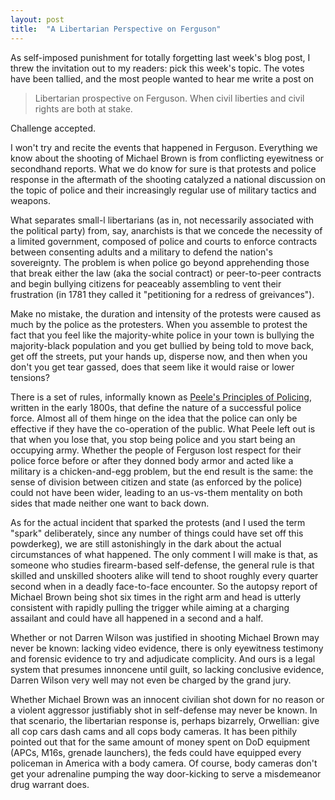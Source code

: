 ```yaml
---
layout: post
title:  "A Libertarian Perspective on Ferguson"
---
```


As self-imposed punishment for totally forgetting last week's blog post, I threw the invitation out to my readers: pick this week's topic. The votes have been tallied, and the most people wanted to hear me write a post on

> Libertarian prospective on Ferguson. When civil liberties and civil rights are both at stake.

Challenge accepted.

I won't try and recite the events that happened in Ferguson. Everything we know about the shooting of Michael Brown is from conflicting eyewitness or secondhand reports. What we do know for sure is that protests and police response in the aftermath of the shooting catalyzed a national discussion on the topic of police and their increasingly regular use of military tactics and weapons.

What separates small-l libertarians (as in, not necessarily associated with the political party) from, say, anarchists is that we concede the necessity of a limited government, composed of police and courts to enforce contracts between consenting adults and a military to defend the nation's sovereignty. The problem is when police go beyond apprehending those that break either the law (aka the social contract) or peer-to-peer contracts and begin bullying citizens for peaceably assembling to vent their frustration (in 1781 they called it "petitioning for a redress of greivances"). 

Make no mistake, the duration and intensity of the protests were caused as much by the police as the protesters. When you assemble to protest the fact that you feel like the majority-white police in your town is bullying the majority-black population and you get bullied by being told to move back, get off the streets, put your hands up, disperse now, and then when you don't you get tear gassed, does that seem like it would raise or lower tensions?

There is a set of rules, informally known as [Peele's Principles of Policing](http://en.wikipedia.org/wiki/Peelian_Principles#The_Nine_Principles_of_Policing), written in the early 1800s, that define the nature of a successful police force. Almost all of them hinge on the idea that the police can only be effective if they have the co-operation of the public. What Peele left out is that when you lose that, you stop being police and you start being an occupying army. Whether the people of Ferguson lost respect for their police force before or after they donned body armor and acted like a military is a chicken-and-egg problem, but the end result is the same: the sense of division between citizen and state (as enforced by the police) could not have been wider, leading to an us-vs-them mentality on both sides that made neither one want to back down.

As for the actual incident that sparked the protests (and I used the term "spark" deliberately, since any number of things could have set off this powderkeg), we are still astonishingly in the dark about the actual circumstances of what happened. The only comment I will make is that, as someone who studies firearm-based self-defense, the general rule is that skilled and unskilled shooters alike will tend to shoot roughly every quarter second when in a deadly face-to-face encounter. So the autopsy report of Michael Brown being shot six times in the right arm and head is utterly consistent with rapidly pulling the trigger while aiming at a charging assailant and could have all happened in a second and a half.

Whether or not Darren Wilson was justified in shooting Michael Brown may never be known: lacking video evidence, there is only eyewitness testimony and forensic evidence to try and adjudicate complicity. And ours is a legal system that presumes innoncene until guilt, so lacking conclusive evidence, Darren Wilson very well may not even be charged by the grand jury. 

Whether Michael Brown was an innocent civilian shot down for no reason or a violent aggressor justifiably shot in self-defense may never be known. In that scenario, the libertarian response is, perhaps bizarrely, Orwellian: give all cop cars dash cams and all cops body cameras. It has been pithily pointed out that for the same amount of money spent on DoD equipment (APCs, M16s, grenade launchers), the feds could have equipped every policeman in America with a body camera. Of course, body cameras don't get your adrenaline pumping the way door-kicking to serve a misdemeanor drug warrant does.

